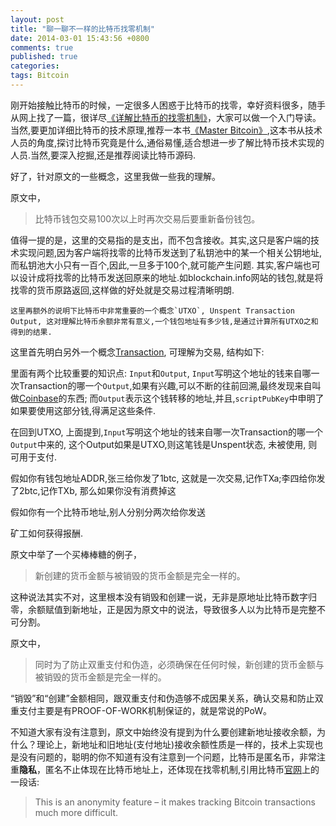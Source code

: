 ```yaml
---
layout: post
title: "聊一聊不一样的比特币找零机制"
date: 2014-03-01 15:43:56 +0800
comments: true
published: true
categories: 
tags: Bitcoin
---
```


刚开始接触比特币的时候，一定很多人困惑于比特币的找零，幸好资料很多，随手从网上找了一篇，很详尽[《详解比特币的找零机制》](http://jingyan.baidu.com/article/19192ad84bcd54e53e570729.html)，大家可以做一个入门导读。
当然,要更加详细比特币的技术原理,推荐一本书[《Master Bitcoin》](http://files.brendafernandez.com/Mastering%20Bitcoin/Mastering%20Bitcoin.pdf),这本书从技术人员的角度,探讨比特币究竟是什么,通俗易懂,适合想进一步了解比特币技术实现的人员.当然,要深入挖掘,还是推荐阅读比特币源码.

好了，针对原文的一些概念，这里我做一些我的理解。

<!-- more -->

原文中，

>比特币钱包交易100次以上时再次交易后要重新备份钱包。

值得一提的是，这里的交易指的是支出，而不包含接收。其实,这只是客户端的技术实现问题,因为客户端将找零的比特币发送到了私钥池中的某一个相关公钥地址,而私钥池大小只有一百个,因此,一旦多于100个,就可能产生问题. 其实,客户端也可以设计成将找零的比特币发送回原来的地址.如blockchain.info网站的钱包,就是将找零的货币原路返回,这样做的好处就是交易过程清晰明朗. 

	这里再额外的说明下比特币中非常重要的一个概念`UTXO`, Unspent Transaction Output, 这对理解比特币余额非常有意义,一个钱包地址有多少钱,是通过计算所有UTXO之和得到的结果. 

这里首先明白另外一个概念[Transaction](https://en.bitcoin.it/wiki/Transaction), 可理解为交易, 结构如下:

<script src="https://code.csdn.net/snippets/680184.js"></script>

里面有两个比较重要的知识点: `Input`和`Output`, `Input`写明这个地址的钱来自哪一次Transaction的哪一个`Output`,如果有兴趣,可以不断的往前回溯,最终发现来自叫做[Coinbase](https://en.bitcoin.it/wiki/Coinbase)的东西; 而`Output`表示这个钱转移的地址,并且,`scriptPubKey`中申明了如果要使用这部分钱,得满足这些条件.

在回到UTXO, 上面提到,`Input`写明这个地址的钱来自哪一次Transaction的哪一个`Output`中来的, 这个Output如果是UTXO,则这笔钱是Unspent状态, 未被使用, 则可用于支付.

假如你有钱包地址ADDR,张三给你发了1btc, 这就是一次交易,记作TXa;李四给你发了2btc,记作TXb, 那么如果你没有消费掉这

假如你有一个比特币地址,别人分别分两次给你发送

矿工如何获得报酬.

原文中举了一个买棒棒糖的例子，

>新创建的货币金额与被销毁的货币金额是完全一样的。

这种说法其实不对，这里根本没有销毁和创建一说，无非是原地址比特币数字归零，余额赋值到新地址，正是因为原文中的说法，导致很多人以为比特币是完整不可分割。

原文中，

>同时为了防止双重支付和伪造，必须确保在任何时候，新创建的货币金额与被销毁的货币金额是完全一样的。

“销毁”和“创建”金额相同，跟双重支付和伪造够不成因果关系，确认交易和防止双重支付主要是有PROOF-OF-WORK机制保证的，就是常说的PoW。

不知道大家有没有注意到，原文中始终没有提到为什么要创建新地址接收余额，为什么？理论上，新地址和旧地址(支付地址)接收余额性质是一样的，技术上实现也是没有问题的，聪明的你不知道有没有注意到一个问题，比特币是匿名币，非常注重**隐私**，匿名不止体现在比特币地址上，还体现在找零机制,引用比特币[官网](https://en.bitcoin.it/wiki/Securing_your_wallet)上的一段话:

>This is an anonymity feature – it makes tracking Bitcoin transactions much more difficult.
